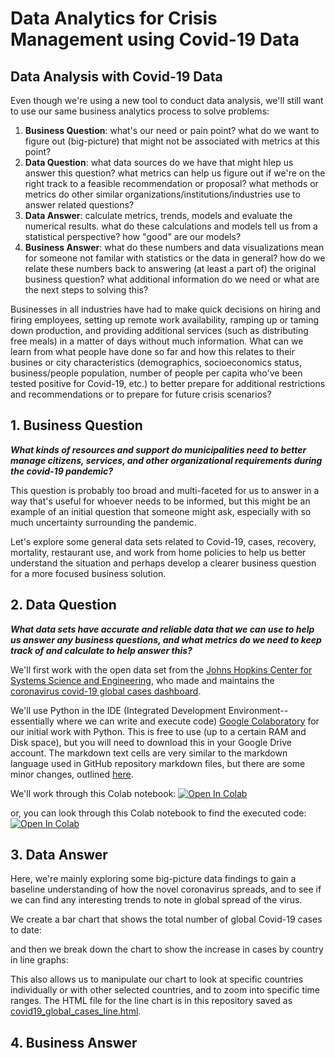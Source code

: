 # Data Analytics for Crisis Management using Covid-19 Data

## Data Analysis with Covid-19 Data

Even though we're using a new tool to conduct data analysis, we'll still want to use our same business analytics process to solve problems:

1. __Business Question__: what's our need or pain point? what do we want to figure out (big-picture) that might not be associated with metrics at this point?
2. __Data Question__: what data sources do we have that might hlep us answer this question? what metrics can help us figure out if we're on the right track to a feasible recommendation or proposal? what methods or metrics do other similar organizations/institutions/industries use to answer related questions?
3. __Data Answer__: calculate metrics, trends, models and evaluate the numerical results. what do these calculations and models tell us from a statistical perspective? how "good" are our models?
4. __Business Answer__: what do these numbers and data visualizations mean for someone not familar with statistics or the data in general? how do we relate these numbers back to answering (at least a part of) the original business question? what additional information do we need or what are the next steps to solving this?

Businesses in all industries have had to make quick decisions on hiring and firing employees, setting up remote work availability, ramping up or taming down production, and providing additional services (such as distributing free meals) in a matter of days without much information. What can we learn from what people have done so far and how this relates to their busines or city characteristics (demographics, socioeconomics status, business/people population, number of people per capita who've been tested positive for Covid-19, etc.) to better prepare for additional restrictions and recommendations or to prepare for future crisis scenarios?

## 1. Business Question
__*What kinds of resources and support do municipalities need to better manage citizens, services, and other organizational requirements during the covid-19 pandemic?*__

This question is probably too broad and multi-faceted for us to answer in a way that's useful for whoever needs to be informed, but this might be an example of an initial question that someone might ask, especially with so much uncertainty surrounding the pandemic. 

Let's explore some general data sets related to Covid-19, cases, recovery, mortality, restaurant use, and work from home policies to help us better understand the situation and perhaps develop a clearer business question for a more focused business solution. 

## 2. Data Question
__*What data sets have accurate and reliable data that we can use to help us answer any business questions, and what metrics do we need to keep track of and calculate to help answer this?*__

We'll first work with the open data set from the [Johns Hopkins Center for Systems Science and Engineering](https://systems.jhu.edu/), who made and maintains the [coronavirus covid-19 global cases dashboard](https://www.arcgis.com/apps/opsdashboard/index.html#/bda7594740fd40299423467b48e9ecf6).

We'll use Python in the IDE (Integrated Development Environment--essentially where we can write and execute code) [Google Colaboratory](https://colab.research.google.com/notebooks/intro.ipynb#recent=true) for our initial work with Python. This is free to use (up to a certain RAM and Disk space), but you will need to download this in your Google Drive account. The markdown text cells are very similar to the markdown language used in GitHub repository markdown files, but there are some minor changes, outlined [here](https://colab.research.google.com/notebooks/markdown_guide.ipynb#scrollTo=tPqPXAKKkzaM).

We'll work through this Colab notebook: [![Open In Colab](https://colab.research.google.com/assets/colab-badge.svg)](https://colab.research.google.com/drive/1ZA7-VpFHMFwej0JArcBwh8OkxjQ9-U_0)

or, you can look through this Colab notebook to find the executed code: [![Open In Colab](https://colab.research.google.com/assets/colab-badge.svg)](https://colab.research.google.com/drive/1zClEc4YwwmQcxYKtTVT5YgqHVKn2GSqJ)

## 3. Data Answer
Here, we're mainly exploring some big-picture data findings to gain a baseline understanding of how the novel coronavirus spreads, and to see if we can find any interesting trends to note in global spread of the virus. 

We create a bar chart that shows the total number of global Covid-19 cases to date:

and then we break down the chart to show the increase in cases by country in line graphs:

This also allows us to manipulate our chart to look at specific countries individually or with other selected countries, and to zoom into specific time ranges. The HTML file for the line chart is in this repository saved as [covid19_global_cases_line.html]().

## 4. Business Answer
